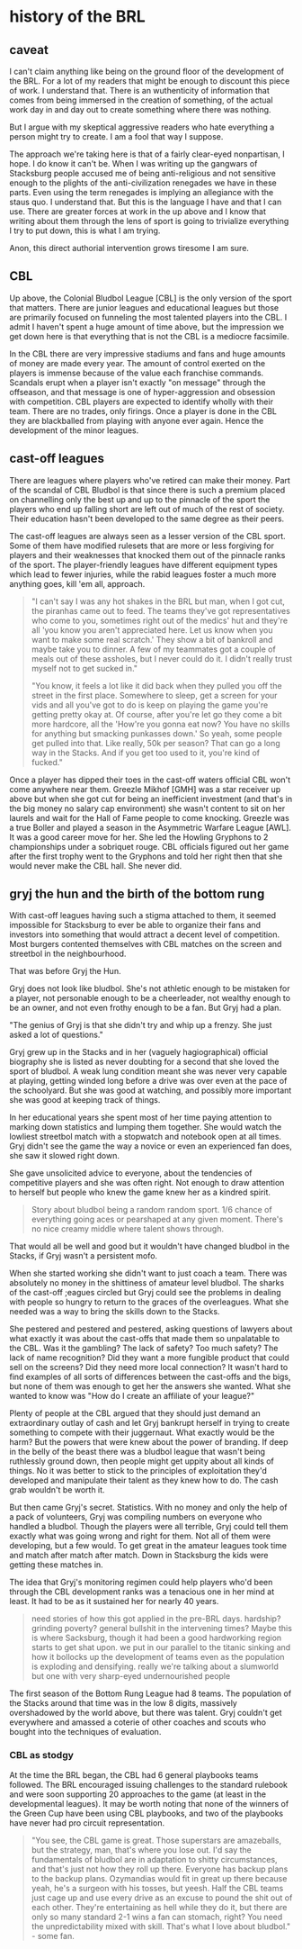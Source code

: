# history of the BRL

## caveat

I can't claim anything like being on the ground floor of the development of the BRL. For a lot of my readers that might be enough to discount this piece of work. I understand that. There is an wuthenticity of information that comes from being immersed in the creation of something, of the actual work day in and day out to create something where there was nothing.

But I argue with my skeptical aggressive readers who hate everything a person might try to create. I am a fool that way I suppose.

The approach we're taking here is that of a fairly clear-eyed nonpartisan, I hope. I do know it can't be. When I was writing up the gangwars of Stacksburg people accused me of being anti-religious and not sensitive enough to the plights of the anti-civilization renegades we have in these parts. Even using the term renegades is implying an allegiance with the staus quo. I understand that. But this is the language I have and that I can use. There are greater forces at work in the up above and I know that writing about them through the lens of sport is going to trivialize everything I try to put down, this is what I am trying.

Anon, this direct authorial intervention grows tiresome I am sure.

## CBL

Up above, the Colonial Bludbol League [CBL] is the only version of the sport that matters. There are junior leagues and educational leagues but those are primarily focused on funneling the most talented players into the CBL. I admit I haven't spent a huge amount of time above, but the impression we get down here is that everything that is not the CBL is a mediocre facsimile.

In the CBL there are very impressive stadiums and fans and huge amounts of money are made every year. The amount of control exerted on the players is immense because of the value each franchise commands. Scandals erupt when a player isn't exactly "on message" through the offseason, and that message is one of hyper-aggression and obsession with competition. CBL players are expected to identify wholly with their team. There are no trades, only firings. Once a player is done in the CBL they are blackballed from playing with anyone ever again. Hence the development of the minor leagues.

## cast-off leagues

There are leagues where players who've retired can make their money. Part of the scandal of CBL Bludbol is that since there is such a premium placed on channelling only the best up and up to the pinnacle of the sport the players who end up falling short are left out of much of the rest of society. Their education hasn't been developed to the same degree as their peers.

The cast-off leagues are always seen as a lesser version of the CBL sport. Some of them have modified rulesets that are more or less forgiving for players and their weaknesses that knocked them out of the pinnacle ranks of the sport. The player-friendly leagues have different equipment types which lead to fewer injuries, while the rabid leagues foster a much more anything goes, kill 'em all, approach.

> "I can't say I was any hot shakes in the BRL but man, when I got cut, the piranhas came out to feed. The teams they've got representatives who come to you, sometimes right out of the medics' hut and they're all 'you know you aren't appreciated here. Let us know when you want to make some real scratch.' They show a bit of bankroll and maybe take you to dinner. A few of my teammates got a couple of meals out of these assholes, but I never could do it. I didn't really trust myself not to get sucked in."
>
> "You know, it feels a lot like it did back when they pulled you off the street in the first place. Somewhere to sleep, get a screen for your vids and all you've got to do is keep on playing the game you're getting pretty okay at. Of course, after you're let go they come a bit more hardcore, all the 'How're you gonna eat now? You have no skills for anything but smacking punkasses down.' So yeah, some people get pulled into that. Like really, 50k per season? That can go a long way in the Stacks. And if you get too used to it, you're kind of fucked."

Once a player has dipped their toes in the cast-off waters official CBL won't come anywhere near them. Greezle Mikhof [GMH] was a star receiver up above but when she got cut for being an inefficient investment (and that's in the big money no salary cap environment) she wasn't content to sit on her laurels and wait for the Hall of Fame people to come knocking. Greezle was a true Boller and played a season in the Asymmetric Warfare League [AWL]. It was a good career move for her. She led the Howling Gryphons to 2 championships under a sobriquet rouge. CBL officials figured out her game after the first trophy went to the Gryphons and told her right then that she would never make the CBL hall. She never did.

## gryj the hun and the birth of the bottom rung

With cast-off leagues having such a stigma attached to them, it seemed impossible for Stacksburg to ever be able to organize their fans and investors into something that would attract a decent level of competition. Most burgers contented themselves with CBL matches on the screen and streetbol in the neighbourhood.

That was before Gryj the Hun.

Gryj does not look like bludbol. She's not athletic enough to be mistaken for a player, not personable enough to be a cheerleader, not wealthy enough to be an owner, and not even frothy enough to be a fan. But Gryj had a plan.

"The genius of Gryj is that she didn't try and whip up a frenzy. She just asked a lot of questions."

Gryj grew up in the Stacks and in her (vaguely hagiographical) official biography she is listed as never doubting for a second that she loved the sport of bludbol. A weak lung condition meant she was never very capable at playing, getting winded long before a drive was over even at the pace of the schoolyard. But she was good at watching, and possibly more important she was good at keeping track of things.

In her educational years she spent most of her time paying attention to marking down statistics and lumping them together. She would watch the lowliest streetbol match with a stopwatch and notebook open at all times. Gryj didn't see the game the way a novice or even an experienced fan does, she saw it slowed right down.

She gave unsolicited advice to everyone, about the tendencies of competitive players and she was often right. Not enough to draw attention to herself but people who knew the game knew her as a kindred spirit.

> Story about bludbol being a random random sport. 1/6 chance of everything going aces or pearshaped at any given moment. There's no nice creamy middle where talent shows through.

That would all be well and good but it wouldn't have changed bludbol in the Stacks, if Gryj wasn't a persistent mofo.

When she started working she didn't want to just coach a team. There was absolutely no money in the shittiness of amateur level bludbol. The sharks of the cast-off ;eagues circled but Gryj could see the problems in dealing with people so hungry to return to the graces of the overleagues. What she needed was a way to bring the skills down to the Stacks.

She pestered and pestered and pestered, asking questions of lawyers about what exactly it was about the cast-offs that made them so unpalatable to the CBL. Was it the gambling? The lack of safety? Too much safety? The lack of name recognition? Did they want a more fungible product that could sell on the screens? Did they need more local connection? It wasn't hard to find examples of all sorts of differences between the cast-offs and the bigs, but none of them was enough to get her the answers she wanted. What she wanted to know was "How do I create an affiliate of your league?"

Plenty of people at the CBL argued that they should just demand an extraordinary outlay of cash and let Gryj bankrupt herself in trying to create something to compete with their juggernaut. What exactly would be the harm? But the powers that were knew about the power of branding. If deep in the belly of the beast there was a bludbol league that wasn't being ruthlessly ground down, then people might get uppity about all kinds of things. No it was better to stick to the principles of exploitation they'd developed and manipulate their talent as they knew how to do. The cash grab wouldn't be worth it.

But then came Gryj's secret. Statistics. With no money and only the help of a pack of volunteers, Gryj was compiling numbers on everyone who handled a bludbol. Though the players were all terrible, Gryj could tell them exactly what was going wrong and right for them. Not all of them were developing, but a few would. To get great in the amateur leagues took time and match after match after match. Down in Stacksburg the kids were getting these matches in.

The idea that Gryj's monitoring regimen could help players who'd been through the CBL development ranks was a tenacious one in her mind at least. It had to be as it sustained her for nearly 40 years.

> need stories of how this got applied in the pre-BRL days.
> hardship? grinding poverty? general bullshit in the intervening times? Maybe this is where Sacksburg, though it had been a good hardworking region starts to get shat upon. we put in our parallel to the titanic sinking and how it bollocks up the development of teams even as the population is exploding and densifying. really we're talking about a slumworld but one with very sharp-eyed undernourished people

The first season of the Bottom Rung League had 8 teams. The population of the Stacks around that time was in the low 8 digits, massively overshadowed by the world above, but there was talent. Gryj couldn't get everywhere and amassed a coterie of other coaches and scouts who bought into the techniques of evaluation.

### CBL as stodgy

At the time the BRL began, the CBL had 6 general playbooks teams followed. The BRL encouraged issuing challenges to the standard rulebook and were soon supporting 20 approaches to the game (at least in the developmental leagues). It may be worth noting that none of the winners of the Green Cup have been using CBL playbooks, and two of the playbooks have never had pro circuit representation.

> "You see, the CBL game is great. Those superstars are amazeballs, but the strategy, man, that's where you lose out. I'd say the fundamentals of bludbol are in adaptation to shitty circumstances, and that's just not how they roll up there. Everyone has backup plans to the backup plans. Ozymandias would fit in great up there because yeah, he's a surgeon with his tosses, but yeesh. Half the CBL teams just cage up and use every drive as an excuse to pound the shit out of each other. They're entertaining as hell while they do it, but there are only so many standard 2-1 wins a fan can stomach, right? You need the unpredictability mixed with skill. That's what I love about bludbol." - some fan.


